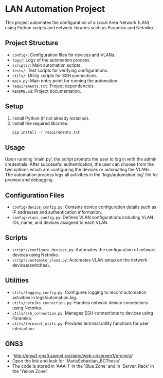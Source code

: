 # LAN Automation Project

This project automates the configuration of a Local Area Network (LAN) using Python scripts and network libraries such as Paramiko and Netmiko.

## Project Structure

- `config/`: Configuration files for devices and VLANs.
- `logs/`: Logs of the automation process.
- `scripts/`: Main automation scripts.
- `tests/`: Test scripts for verifying configurations.
- `utils/`: Utility scripts for SSH connections.
- `main.py`: Main entry point for running the automation.
- `requirements.txt`: Project dependencies.
- `README.md`: Project documentation.

## Setup

1. Install Python (if not already installed).
2. Install the required libraries:
   ```bash
   pip install -r requirements.txt

## Usage

Upon running 'main.py', the script prompts the user to log in with the admin credentials.
After successful authentication, the user can choose from the two options which are configuring the devices or automating the VLANs.
The automation process logs all activities in the 'logs/automation.log' file for preview and debugging.

## Configuration Files

- `config/device_config.py`: Contains device configuration details such as IP addresses and authentication information.
- `config/vlans_config.py`: Defines VLAN configurations including VLAN IDs, name, and devices assigned to each VLAN.

## Scripts

- `scripts/configure_devices.py`: Automates the configuration of network devices using Netmiko.
- `scripts/automate_vlans.py`: Automates VLAN setup on the network devices(switches).

## Utilities

- `utils/logging_config.py`: Configures logging to record automation activities in logs/automation.log.
- `utils/netmiko_connection.py`: Handles network device connections using Netmiko.
- `utils/ssh_connection.py`: Manages SSH connections to devices using Paramiko.
- `utils/terminal_utils.py`: Provides terminal utility functions for user interaction.

## GNS3

- 'http://ensa1-gns3.savnet.ro/static/web-ui/server/1/projects'
- Open the link and look for 'MariaSebastian_BCThesis'
- The code is stored in 'AAA-1' in the 'Blue Zone' and in 'Server_Rack' in the 'Yellow Zone'.
